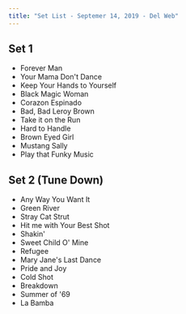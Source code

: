 ```yaml
---
title: "Set List - Septemer 14, 2019 - Del Web"
---
```


## Set 1

- Forever Man
- Your Mama Don't Dance
- Keep Your Hands to Yourself
- Black Magic Woman
- Corazon Espinado
- Bad, Bad Leroy Brown
- Take it on the Run
- Hard to Handle
- Brown Eyed Girl
- Mustang Sally
- Play that Funky Music

## Set 2 (Tune Down)

- Any Way You Want It
- Green River
- Stray Cat Strut
- Hit me with Your Best Shot
- Shakin'
- Sweet Child O' Mine
- Refugee
- Mary Jane's Last Dance
- Pride and Joy
- Cold Shot
- Breakdown
- Summer of '69
- La Bamba
